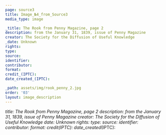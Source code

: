 ```yaml
---
page: source3
title: Image_№4_from_Source3
media_type: image

_title: The Rook from Penny Magazine, page 2
description: from the January 31, 1839, issue of Penny Magazine
creator: The Society for the Diffusion of Useful Knowledge
_date: Unknown
rights: 
type: 
source:
identifier:
contributor:
format:
credit_(IPTC):
date_created_(IPTC):

_path: assets/img/rook_penny_2.jpg
order: '03'
layout: image_description
---
```


_title:  The Rook from Penny Magazine, page 2
description: from the January 31, 1839, issue of Penny Magazine
creator:  The Society for the Diffusion of Useful Knowledge
_date: Unknown
rights: 
type: 
source:
identifier:
contributor:
format:
credit_(IPTC):
date_created_(IPTC):



